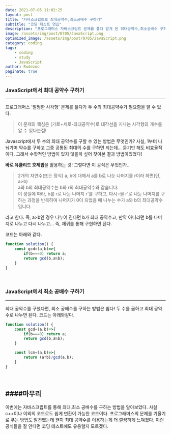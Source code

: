 ```yaml
---
date: 2021-07-05 11:02:25
layout: post
title: "자바스크립트로 최대공약수,최소공배수 구하기"
subtitle: "코딩 테스트 연습"
description: "프로그래머스 자바스크립트 문제를 풀다 알게 된 최대공약수,최소공배수 구하기!"
image: /assets/img/post/0705/JavaScript.png
optimized_image: /assets/img/post/0705/JavaScript.png
category: coding
tags:
    - coding
    - study
    - JavaScript
author: Rudezoo
paginate: true
---
```


### JavaScript에서 최대 공약수 구하기
---
프로그래머스 '멀쩡한 사각형' 문제를 풀다가 두 수의 최대공약수가 필요함을 알 수 있다.
> 이 문제의 핵심은 (가로+세로-최대공약수)로 대각선을 지나는 사각형의 개수를 알 수 있다는점!

Javascript에서 두 수의 최대 공약수를 구할 수 있는 방법은 무엇인가? 사실, 1부터 나눠가며 약수를 구하고 그중 공통된 최대의 수를 구하면 되는데... 듣기만 해도 비효율적이다. 그래서 수학적인 방법이 있지 않을까 싶어 찾아본 결과 방법이있었다!

**바로 유클리드 호제법**을 활용하는 것! 그렇다면 이 공식은 무엇인가..  


>2개의 자연수(또는 정식) a, b에 대해서 a를 b로 나눈 나머지를 r이라 하면(단, a>b)  
>a와 b의 최대공약수는 b와 r의 최대공약수와 같습니다.  
>이 성질에 따라, b를 r로 나눈 나머지 r'를 구하고,
다시 r을 r'로 나눈 나머지를 구하는 과정을 반복하여
>나머지가 0이 되었을 때 나누는 수가 a와 b의 최대공약수입니다.

라고 한다. 즉, a>b인 경우 나누어 진다면 b가 최대 공약수고, 만약 아니라면 b를 나머지로 나누고 다시 나누고... 즉, 재귀를 통해 구현하면 된다.

코드는 아래와 같다.

~~~JavaScript
function solution() {
    const gcd=(a,b)=>{
        if(b===0) return a;
        return gcd(b,a%b);
    }
}
~~~
</br>

### JavaScript에서 최소 공배수 구하기
---
최대 공약수를 구했다면, 최소 공배수를 구하는 방법은 쉽다! 두 수를 곱하고 최대 공약수로 나누면 된다. 코드는 아래와같다.

~~~JavaScript
function solution() {
    const gcd=(a,b)=>{
        if(b===0) return a;
        return gcd(b,a%b);
    }

    const lcm=(a,b)=>{
        return (a*b)/gcd(a,b);
    }
}
~~~

</br>

####마무리
---
이번에는 자바스크립트를 통해 최대,최소 공배수를 구하는 방법을 알아보았다. 사실 c++이나 이외의 코드로도 쉽게 변환이 가능한 코드이다. 프로그래머스의 문제를 기울기로 푸는 방법도 발견했는데 왠지 최대 공약수를 이용하는게 더 깔끔하게 느껴졌다. 이런 공식들을 잘 안다면 코딩 테스트에도 유용할지 모르겠다.